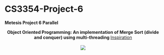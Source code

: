 # CS3354-Project-6

<b>Metesis Project 6 Parallel</b>

<p align="center">
  <b> Object Oriented Programming: An implementation of Merge Sort (divide and conquer) using multi-threading
</b>
  <a href="https://github.com/xyzst/Multithreaded_Merge_Sort">Inspiration</a> 
  <br><br>
  <img src="https://ih1.redbubble.net/image.363693088.8142/sticker,375x360-bg,ffffff.u1.png">
</p>

